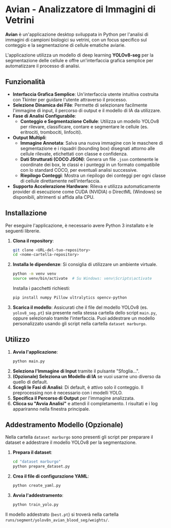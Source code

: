 # Avian - Analizzatore di Immagini di Vetrini

**Avian** è un'applicazione desktop sviluppata in Python per l'analisi di immagini di campioni biologici su vetrini, con un focus specifico sul conteggio e la segmentazione di cellule ematiche aviarie.

L'applicazione utilizza un modello di deep learning **YOLOv8-seg** per la segmentazione delle cellule e offre un'interfaccia grafica semplice per automatizzare il processo di analisi.

## Funzionalità

- **Interfaccia Grafica Semplice**: Un'interfaccia utente intuitiva costruita con Tkinter per guidare l'utente attraverso il processo.
- **Selezione Dinamica dei File**: Permette di selezionare facilmente l'immagine di input, il percorso di output e il modello di IA da utilizzare.
- **Fase di Analisi Configurabile**:
  - **Conteggio e Segmentazione Cellule**: Utilizza un modello YOLOv8 per rilevare, classificare, contare e segmentare le cellule (es. eritrociti, trombociti, linfociti).
- **Output Multipli**:
  - **Immagine Annotata**: Salva una nuova immagine con le maschere di segmentazione e i riquadri (bounding box) disegnati attorno alle cellule rilevate, etichettati con classe e confidenza.
  - **Dati Strutturati (COCO JSON)**: Genera un file `.json` contenente le coordinate dei box, le classi e i punteggi in un formato compatibile con lo standard COCO, per eventuali analisi successive.
  - **Riepilogo Conteggi**: Mostra un riepilogo dei conteggi per ogni classe di cellule direttamente nell'interfaccia.
- **Supporto Accelerazione Hardware**: Rileva e utilizza automaticamente provider di esecuzione come CUDA (NVIDIA) o DirectML (Windows) se disponibili, altrimenti si affida alla CPU.

## Installazione

Per eseguire l'applicazione, è necessario avere Python 3 installato e le seguenti librerie.

1.  **Clona il repository**:
    ```bash
    git clone <URL-del-tuo-repository>
    cd <nome-cartella-repository>
    ```

2.  **Installa le dipendenze**:
    Si consiglia di utilizzare un ambiente virtuale.
    ```bash
    python -m venv venv
    source venv/bin/activate  # Su Windows: venv\Scripts\activate
    ```
    Installa i pacchetti richiesti:
    ```bash
    pip install numpy Pillow ultralytics opencv-python
    ```

3.  **Scarica il modello**:
    Assicurati che il file del modello YOLOv8 (es. `yolov8_seg.pt`) sia presente nella stessa cartella dello script `main.py`, oppure selezionalo tramite l'interfaccia.
    Puoi addestrare un modello personalizzato usando gli script nella cartella `dataset marburgo`.

## Utilizzo

1.  **Avvia l'applicazione**:
    ```bash
    python main.py
    ```
2.  **Seleziona l'Immagine di Input** tramite il pulsante "Sfoglia...".
3.  **(Opzionale) Seleziona un Modello di IA** se vuoi usarne uno diverso da quello di default.
4.  **Scegli le Fasi di Analisi**: Di default, è attivo solo il conteggio. Il preprocessing non è necessario con i modelli YOLO.
5.  **Specifica il Percorso di Output** per l'immagine analizzata.
6.  **Clicca su "Avvia Analisi"** e attendi il completamento. I risultati e i log appariranno nella finestra principale.

## Addestramento Modello (Opzionale)

Nella cartella `dataset marburgo` sono presenti gli script per preparare il dataset e addestrare il modello YOLOv8 per la segmentazione.

1.  **Prepara il dataset**:
    ```bash
    cd "dataset marburgo"
    python prepare_dataset.py
    ```
2.  **Crea il file di configurazione YAML**:
    ```bash
    python create_yaml.py
    ```
3.  **Avvia l'addestramento**:
    ```bash
    python train_yolo.py
    ```
Il modello addestrato (`best.pt`) si troverà nella cartella `runs/segment/yolov8n_avian_blood_seg/weights/`.